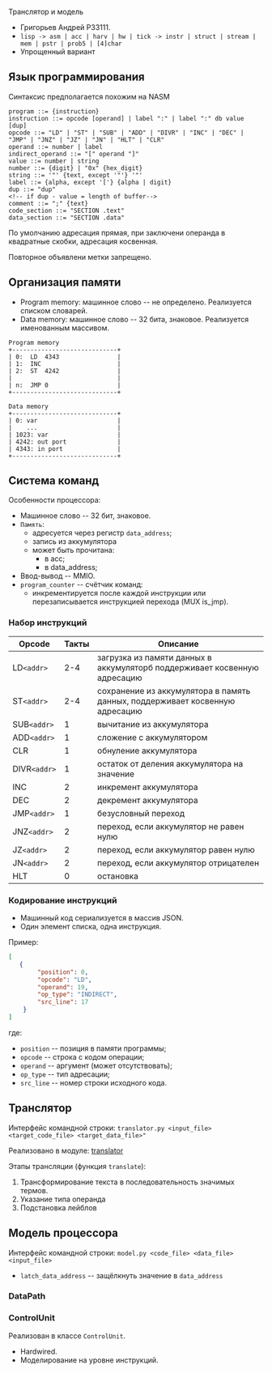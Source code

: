 Транслятор и модель

- Григорьев Андрей P33111.
- `lisp -> asm | acc | harv | hw | tick -> instr | struct | stream | mem | pstr | prob5 | [4]char`
- Упрощенный вариант

## Язык программирования
Синтаксис предполагается похожим на NASM
``` ebnf
program ::= {instruction}
instruction ::= opcode [operand] | label ":" | label ":" db value [dup]
opcode ::= "LD" | "ST" | "SUB" | "ADD" | "DIVR" | "INC" | "DEC" | "JMP" | "JNZ" | "JZ" | "JN" | "HLT" | "CLR"
operand ::= number | label
indirect_operand ::= "[" operand "]"
value ::= number | string
number ::= {digit} | "0x" {hex_digit}
string ::= '"' {text, except '"'} '"'
label ::= {alpha, except '['} {alpha | digit}
dup ::= "dup" 
<!-- if dup - value = length of buffer-->
comment ::= ";" {text}
code_section ::= "SECTION .text"
data_section ::= "SECTION .data"
```
По умолчанию адресация прямая, при заключени операнда в квадратные скобки, адресация косвенная.

Повторное объявлени метки запрещено.

## Организация памяти

- Program memory: машинное слово -- не определено. Реализуется списком словарей.
- Data memory: машинное слово -- 32 бита, знаковое. Реализуется именованным массивом.

```text
Program memory
+-----------------------------+
| 0:  LD  4343                |
| 1:  INC                     |
| 2:  ST  4242                |
|                             |
| n:  JMP 0                   |
+-----------------------------+

Data memory
+-----------------------------+
| 0: var                      |
|    ...                      |
| 1023: var                   |
| 4242: out port              |
| 4343: in port               |
+-----------------------------+
```
## Система команд


Особенности процессора:
- Машинное слово -- 32 бит, знаковое.
- `Память`:
    - адресуется через регистр `data_address`;
    - запись из аккумулятора
    - может быть прочитана:
        - в acc;
        - в data_address;
- Ввод-вывод -- MMIO.
- `program_counter` -- счётчик команд:
    - инкрементируется после каждой инструкции или перезаписывается инструкцией перехода (MUX is_jmp).


### Набор инструкций

| Opcode | Такты | Описание |
|--------|-------|----------|
|LD`<addr>`|2-4| загрузка из памяти данных в аккумуляторб поддерживает косвенную адресацию
|ST`<addr>`|2-4| сохранение из аккумулятора в память данных, поддерживает косвенную адресацию
|SUB`<addr>`|1| вычитание из аккумулятора
|ADD`<addr>`|1| сложение с аккумулятором
|CLR|1| обнуление аккумулятора
|DIVR`<addr>`|1| остаток от деления аккумулятора на значение
|INC|2| инкремент аккумулятора
|DEC|2| декремент аккумулятора
|JMP`<addr>`|1| безусловный переход
|JNZ`<addr>`|2| переход, если аккумулятор не равен нулю
|JZ`<addr>`|2| переход, если аккумулятор равен нулю
|JN`<addr>`|2| переход, если аккумулятор отрицателен
|HLT|0| остановка



### Кодирование инструкций

- Машинный код сериализуется в массив JSON.
- Один элемент списка, одна инструкция.


Пример:

```json
[
   {
        "position": 0, 
        "opcode": "LD", 
        "operand": 19, 
        "op_type": "INDIRECT", 
        "src_line": 17
    }
]
```

где:
- `position` -- позиция в памяти программы;
- `opcode` -- строка с кодом операции;
- `operand` -- аргумент (может отсутствовать);
- `op_type` -- тип адресации;
- `src_line` -- номер строки исходного кода.


## Транслятор

Интерфейс командной строки: `translator.py <input_file> <target_code_file> <target_data_file>"`

Реализовано в модуле: [translator](./translator.py)

Этапы трансляции (функция `translate`):
1. Трансформирование текста в последовательность значимых термов.
2. Указание типа операнда
3. Подстановка лейблов



## Модель процессора

Интерфейс командной строки: `model.py <code_file> <data_file> <input_file>`



- `latch_data_address` -- защёлкнуть значение в `data_address`

### DataPath


### ControlUnit


Реализован в классе `ControlUnit`.

- Hardwired.
- Моделирование на уровне инструкций.
